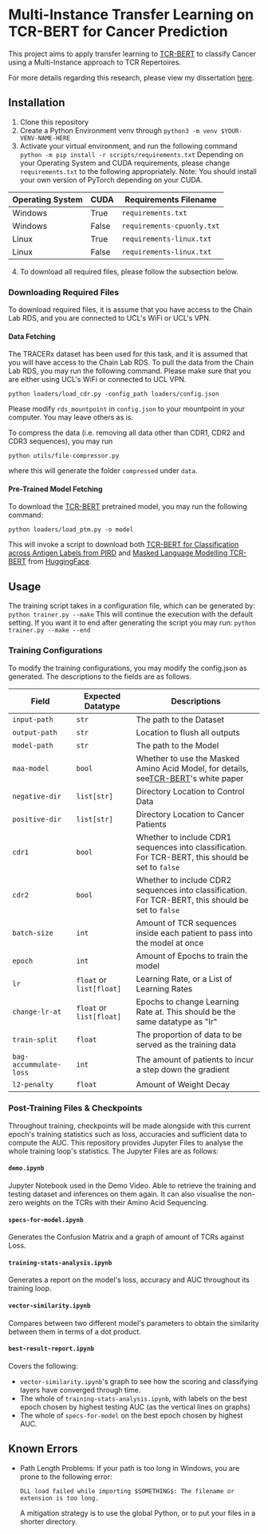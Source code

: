 # Multi-Instance Transfer Learning on TCR-BERT for Cancer Prediction

This project aims to apply transfer learning to [TCR-BERT](https://www.biorxiv.org/content/10.1101/2021.11.18.469186v1) to classify Cancer using a Multi-Instance approach to TCR Repertoires.

For more details regarding this research, please view my dissertation [here](https://google.com).

## Installation

1. Clone this repository
2. Create a Python Environment venv through
   ``python3 -m venv $YOUR-VENV-NAME-HERE``
3. Activate your virtual environment, and run the following command
   ``python -m pip install -r scripts/requirements.txt``
   Depending on your Operating System and CUDA requirements, please change ``requirements.txt`` to the following appropriately.
   Note: You should install your own version of PyTorch depending on your CUDA.

| Operating System | CUDA  | Requirements Filename        |
| ---------------- | ----- | ---------------------------- |
| Windows          | True  | ``requirements.txt``         |
| Windows          | False | ``requirements-cpuonly.txt`` |
| Linux            | True  | ``requirements-linux.txt``   |
| Linux            | False | ``requirements-linux.txt``   |

   
4. To download all required files, please follow the subsection below.

### Downloading Required Files

To download required files, it is assume that you have access to the Chain Lab RDS, and you are connected to UCL's WiFi or UCL's VPN.

#### Data Fetching

The TRACERx dataset has been used for this task, and it is assumed that you will have access to the Chain Lab RDS.  To pull the data from the Chain Lab RDS, you may run the following command.  Please make sure that you are either using UCL's WiFi or connected to UCL VPN.

```
python loaders/load_cdr.py -config_path loaders/config.json
```

Please modify ``rds_mountpoint`` in ``config.json`` to your mountpoint in your computer.  You may leave others as is.

To compress the data (i.e. removing all data other than CDR1, CDR2 and CDR3 sequences), you may run

```
python utils/file-compressor.py
```

where this will generate the folder ``compressed`` under ``data``.

#### Pre-Trained Model Fetching

To download the [TCR-BERT](https://www.biorxiv.org/content/10.1101/2021.11.18.469186v1) pretrained model, you may run the following command:

```
python loaders/load_ptm.py -o model
```

This will invoke a script to download both [TCR-BERT for Classification across Antigen Labels from PIRD](https://huggingface.co/wukevin/tcr-bert) and [Masked Language Modelling TCR-BERT](https://huggingface.co/wukevin/tcr-bert-mlm-only) from [HuggingFace](https://huggingface.co/).

## Usage

The training script takes in a configuration file, which can be generated by:
``python trainer.py --make``
This will continue the execution with the default setting.  If you want it to end after generating the script you may run:
``python trainer.py --make --end``

### Training Configurations

To modify the training configurations, you may modify the config.json as generated.  The descriptions to the fields are as follows.

| Field                    | Expected Datatype            | Descriptions                                                                                                                                   |
| ------------------------ | ---------------------------- | ---------------------------------------------------------------------------------------------------------------------------------------------- |
| `input-path`           | `str`                      | The path to the Dataset                                                                                                                        |
| `output-path`          | `str`                      | Location to flush all outputs                                                                                                                  |
| `model-path`           | `str`                      | The path to the Model                                                                                                                          |
| `maa-model`            | `bool`                     | Whether to use the Masked Amino Acid Model, for details, see[TCR-BERT](https://www.biorxiv.org/content/10.1101/2021.11.18.469186v1)'s white paper |
| `negative-dir`         | `list[str]`                | Directory Location to Control Data                                                                                                             |
| `positive-dir`         | `list[str]`                | Directory Location to Cancer Patients                                                                                                          |
| `cdr1`                 | `bool`                     | Whether to include CDR1 sequences into classification.  For TCR-BERT, this should be set to `false`                                          |
| `cdr2`                 | `bool`                     | Whether to include CDR2 sequences into classification.  For TCR-BERT, this should be set to `false`                                          |
| `batch-size`           | `int`                      | Amount of TCR sequences inside each patient to pass into the model at once                                                                     |
| `epoch`                | `int`                      | Amount of Epochs to train the model                                                                                                            |
| `lr`                   | `float` or `list[float]` | Learning Rate, or a List of Learning Rates                                                                                                     |
| `change-lr-at`         | `float` or `list[float]` | Epochs to change Learning Rate at.  This should be the same datatype as "lr"                                                                   |
| `train-split`          | `float`                    | The proportion of data to be served as the training data                                                                                       |
| `bag-accummulate-loss` | `int`                      | The amount of patients to incur a step down the gradient                                                                                       |
| `l2-penalty`           | `float`                    | Amount of Weight Decay                                                                                                                         |

### Post-Training Files & Checkpoints

Throughout training, checkpoints will be made alongside with this current epoch's training statistics such as loss, accuracies and sufficient data to compute the AUC.  This repository provides Jupyter Files to analyse the whole training loop's statistics.  The Jupyter Files are as follows:

#### `demo.ipynb`
Jupyter Notebook used in the Demo Video.  Able to retrieve the training and testing dataset and inferences on them again.  It can also visualise the non-zero weights on the TCRs with their Amino Acid Sequencing.

#### `specs-for-model.ipynb`
Generates the Confusion Matrix and a graph of amount of TCRs against Loss.

#### `training-stats-analysis.ipynb`
Generates a report on the model's loss, accuracy and AUC throughout its training loop.

#### `vector-similarity.ipynb`
Compares between two different model's parameters to obtain the similarity between them in terms of a dot product.

#### `best-result-report.ipynb`
Covers the following: 
- `vector-similarity.ipynb`'s graph to see how the scoring and classifying layers have converged through time.
- The whole of `training-stats-analysis.ipynb`, with labels on the best epoch chosen by highest testing AUC (as the vertical lines on graphs)
- The whole of `specs-for-model` on the best epoch chosen by highest AUC.

## Known Errors

- Path Length Problems: If your path is too long in Windows, you are prone to the following error:

  ``DLL load failed while importing $SOMETHING$: The filename or extension is too long.``

  A mitigation strategy is to use the global Python, or to put your files in a shorter directory.
